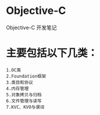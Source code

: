 # Objective-C
Objective-C 开发笔记

# 主要包括以下几类：
    1.OC类
    2.Foundation框架
    3.类目和协议
    4.内存管理
    5.对象拷贝与归档
    6.文件管理与读写
    7.KVC、KVO与谓词
